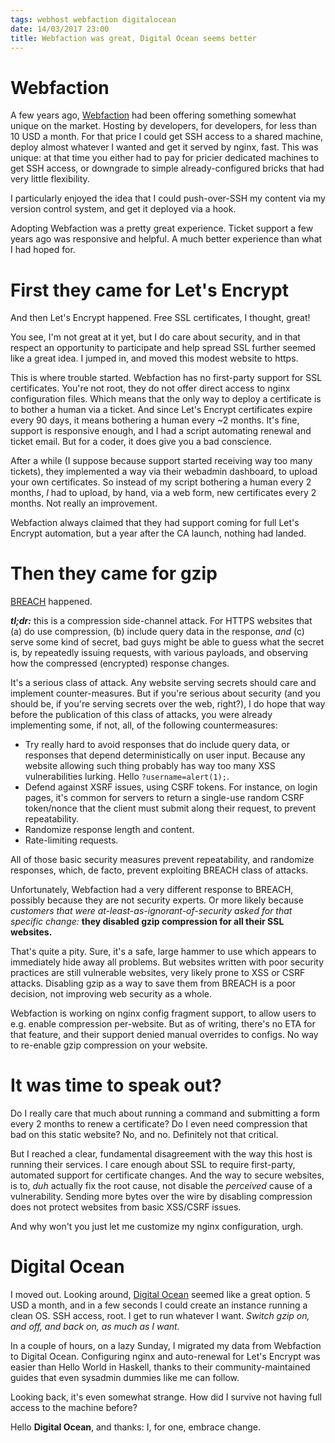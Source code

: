 ```yaml
---
tags: webhost webfaction digitalocean
date: 14/03/2017 23:00
title: Webfaction was great, Digital Ocean seems better
---
```

<h1>Webfaction</h1>

<p>
A few years ago, <a href="https://webfaction.com">Webfaction</a> had been
offering something somewhat unique on the market. Hosting by developers, for
developers, for less than 10 USD a month.  For that price I could get SSH
access to a shared machine, deploy almost whatever I wanted and get it served
by nginx, fast. This was unique: at that time you either had to pay for pricier
dedicated machines to get SSH access, or downgrade to simple already-configured
bricks that had very little flexibility.</p>

<p>I particularly enjoyed the idea that I could push-over-SSH my content via my
version control system, and get it deployed via a hook.</p>

<p>Adopting Webfaction was a pretty great experience. Ticket support a few
years ago was responsive and helpful. A much better experience than what I had
hoped for.</p>

<h1>First they came for Let's Encrypt</h1>

<p>And then Let's Encrypt happened. Free SSL certificates, I thought, great!</p>

<p>You see, I'm not great at it yet, but I do care about security, and
in that respect an opportunity to participate and help spread SSL further
seemed like a great idea. I jumped in, and moved this modest website to https.</p>

<p>This is where trouble started. Webfaction has no first-party support for SSL
certificates. You're not root, they do not offer direct access
to nginx configuration files. Which means that the only way to deploy a
certificate is to bother a human via a ticket. And since Let's Encrypt
certificates expire every 90 days, it means bothering a human every ~2 months.
It's fine, support is responsive enough, and I had a script automating renewal
and ticket email. But for a coder, it does give you a bad conscience.</p>

<p>After a while (I suppose because support started receiving way too many
tickets), they implemented a way via their webadmin dashboard, to upload your
own certificates. So instead of my script bothering a human every 2 months,
<em>I</em> had to upload, by hand, via a web form, new certificates every 2
months. Not really an improvement.</p>

<p>Webfaction always claimed that they had support coming for full Let's
Encrypt automation, but a year after the CA launch, nothing had landed.</p>

<h1>Then they came for gzip</h1>

<p><a href="http://www.breachattack.com">BREACH</a> happened.</p>

<p><b><em>tl;dr:</em></b> this is a compression side-channel attack. For HTTPS
websites that (a) do use compression, (b) include query data in the response,
<em>and</em> (c) serve some kind of secret, bad guys might be able to guess
what the secret is, by repeatedly issuing requests, with various payloads, and
observing how the compressed (encrypted) response changes.</p>

<p>It's a serious class of attack. Any website serving secrets should care and
implement counter-measures. But if you're serious about security (and you
should be, if you're serving secrets over the web, right?), I do hope that way
before the publication of this class of attacks, you were already implementing
some, if not, all, of the following countermeasures:

<ul>
    <li>Try really hard to avoid responses that do include query data, or
        responses that depend deterministically on user input. Because any
        website allowing such thing probably has way too many XSS
        vulnerabilities lurking. Hello <code>?username=alert(1);</code>.</li>
    <li>Defend against XSRF issues, using CSRF tokens. For instance, on login
        pages, it's common for servers to return a single-use random CSRF
        token/nonce that the client must submit along their request, to prevent
        repeatability.</li>
    <li>Randomize response length and content.</li>
    <li>Rate-limiting requests.</li>
</ul>

All of those basic security measures prevent repeatability, and randomize
responses, which, de facto, prevent exploiting BREACH class of attacks.</p>

<p>Unfortunately, Webfaction had a very different response to BREACH, possibly
because they are not security experts. Or more likely because <em>customers
that were at-least-as-ignorant-of-security asked for that specific
change:</em> <b>they disabled gzip compression for all their SSL
websites.</b></p>

<p>That's quite a pity. Sure, it's a safe, large hammer to use which
appears to immediately hide away all problems. But websites written with poor
security practices are still vulnerable websites, very likely prone to XSS or
CSRF attacks. Disabling gzip as a way to save them from BREACH is a poor
decision, not improving web security as a whole.</p>

<p>Webfaction is working on nginx config fragment support, to allow users to
e.g. enable compression per-website. But as of writing, there's no ETA for that
feature, and their support denied manual overrides to configs. No way to
re-enable gzip compression on your website.</p>

<h1>It was time to speak out?</h1>

<p>Do I really care that much about running a command and submitting a form
every 2 months to renew a certificate? Do I even need compression that bad on
this static website? No, and no. Definitely not that critical.</p>

<p>But I reached a clear, fundamental disagreement with the way this host is
running their services. I care enough about SSL to require first-party,
automated support for certificate changes. And the way to secure websites, is
to, <em>duh</em> actually fix the root cause, not disable the
<em>perceived</em> cause of a vulnerability. Sending more bytes over the wire
by disabling compression does not protect websites from basic XSS/CSRF
issues.</p>

<p>And why won't you just let me customize my nginx configuration, urgh.</p>

<h1>Digital Ocean</h1>

<p>I moved out. Looking around, <a href="https://www.digitalocean.com/">Digital
    Ocean</a> seemed like a great option. 5 USD a month, and in a few seconds
I could create an instance running a clean OS. SSH access, root. I get to run
whatever I want. <em>Switch gzip on, and off, and back on, as much as I
want.</em></p>

<p>In a couple of hours, on a lazy Sunday, I migrated my data from Webfaction
to Digital Ocean. Configuring nginx and auto-renewal for Let's Encrypt was
easier than Hello World in Haskell, thanks to their community-maintained guides
that even sysadmin dummies like me can follow.</p>

<p>Looking back, it's even somewhat strange. How did I survive not having full
access to the machine before?</p>

<p>Hello <b>Digital Ocean</b>, and thanks: I, for one, embrace change.</p>
